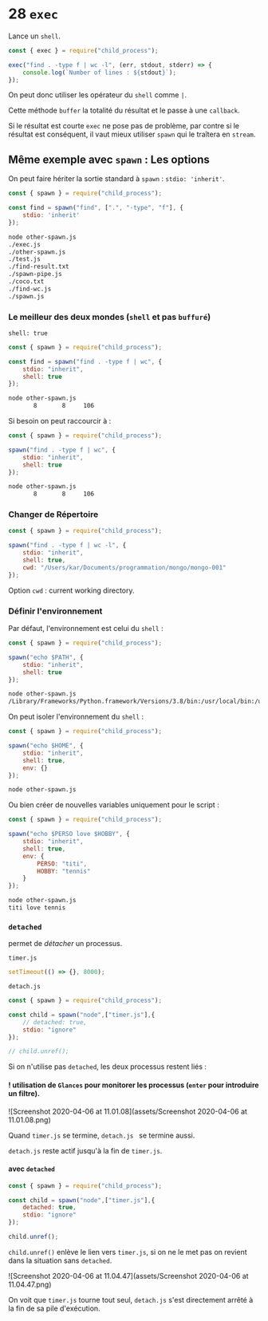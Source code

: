 # 28 `exec`

Lance un `shell`.

```js
const { exec } = require("child_process");

exec("find . -type f | wc -l", (err, stdout, stderr) => {
    console.log(`Number of lines : ${stdout}`);
});
```

On peut donc utiliser les opérateur du `shell` comme `|`.

Cette méthode `buffer` la totalité du résultat et le passe à une `callback`.

Si le résultat est courte `exec` ne pose pas de problème, par contre si le résultat est conséquent, il vaut mieux utiliser `spawn` qui le traîtera en `stream`.

##  Même exemple avec `spawn` : Les options

On peut faire hériter la sortie standard à `spawn` : `stdio: 'inherit'`.

```js
const { spawn } = require("child_process");

const find = spawn("find", [".", "-type", "f"], {
    stdio: 'inherit'
});
```

```bash
node other-spawn.js 
./exec.js
./other-spawn.js
./test.js
./find-result.txt
./spawn-pipe.js
./coco.txt
./find-wc.js
./spawn.js
```

### Le meilleur des deux mondes (`shell` et pas `buffuré`)

`shell: true`

```js
const { spawn } = require("child_process");

const find = spawn("find . -type f | wc", {
    stdio: "inherit",
    shell: true
});
```

```bash
node other-spawn.js 
       8       8     106
```

Si besoin on peut raccourcir à :

```js
const { spawn } = require("child_process");

spawn("find . -type f | wc", {
    stdio: "inherit",
    shell: true
});

```

```bash
node other-spawn.js 
       8       8     106
```

### Changer de Répertoire

```js
const { spawn } = require("child_process");

spawn("find . -type f | wc -l", {
    stdio: "inherit",
    shell: true,
    cwd: "/Users/kar/Documents/programmation/mongo/mongo-001"
});
```

Option `cwd` : current working directory.

### Définir l'environnement

Par défaut, l'environnement est celui du `shell` :

```js
const { spawn } = require("child_process");

spawn("echo $PATH", {
    stdio: "inherit",
    shell: true
});
```

```bash
node other-spawn.js 
/Library/Frameworks/Python.framework/Versions/3.8/bin:/usr/local/bin:/usr/bin:/bin:/usr/sbin:/sbin:/usr/local/share/dotnet:~/.dotnet/tools:/Library/Frameworks/Mono.framework/Versions/Current/Commands:/Applications/Xamarin Workbooks.app/Contents/SharedSupport/path-bin
```

On peut isoler l'environnement du `shell` :

```js
const { spawn } = require("child_process");

spawn("echo $HOME", {
    stdio: "inherit",
    shell: true,
    env: {}
});
```

```bash
node other-spawn.js 

```

Ou bien créer de nouvelles variables uniquement pour le script :

```js
const { spawn } = require("child_process");

spawn("echo $PERSO love $HOBBY", {
    stdio: "inherit",
    shell: true,
    env: {
        PERSO: "titi",
        HOBBY: "tennis"
    }
});
```

```bash
node other-spawn.js 
titi love tennis
```

### `detached`

permet de *détacher* un processus.

`timer.js`

```js
setTimeout(() => {}, 8000);
```

`detach.js`

```js
const { spawn } = require("child_process");

const child = spawn("node",["timer.js"],{
    // detached: true,
    stdio: "ignore"
});

// child.unref();
```

Si on n'utilise pas `detached`, les deux processus restent liés :

#### ! utilisation de `Glances` pour monitorer les processus (`enter` pour introduire un filtre).

![Screenshot 2020-04-06 at 11.01.08](assets/Screenshot 2020-04-06 at 11.01.08.png)

Quand `timer.js` se termine, `detach.js ` se termine aussi.

`detach.js` reste actif jusqu'à la fin de `timer.js`.

#### avec `detached`

```js
const { spawn } = require("child_process");

const child = spawn("node",["timer.js"],{
    detached: true,
    stdio: "ignore"
});

child.unref();
```

`child.unref()` enlève le lien vers `timer.js`, si on ne le met pas on revient dans la situation sans `detached`.

![Screenshot 2020-04-06 at 11.04.47](assets/Screenshot 2020-04-06 at 11.04.47.png)

On voit que `timer.js` tourne tout seul, `detach.js` s'est directement arrêté à la fin de sa pile d'exécution.

